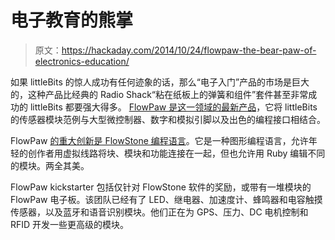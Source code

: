 # 电子教育的熊掌

> 原文：<https://hackaday.com/2014/10/24/flowpaw-the-bear-paw-of-electronics-education/>

如果 littleBits 的惊人成功有任何迹象的话，那么“电子入门”产品的市场是巨大的，这种产品比经典的 Radio Shack“粘在纸板上的弹簧和组件”套件甚至非常成功的 littleBits 都要强大得多。 [FlowPaw 是这一领域的最新产品](https://www.kickstarter.com/projects/1405074346/flowpaw-learn-computer-coding-by-building-your-own)，它将 littleBits 的传感器模块范例与大型微控制器、数字和模拟引脚以及出色的编程接口相结合。

FlowPaw [的重大创新是 FlowStone 编程语言](http://www.dsprobotics.com/flowstone.html)。它是一种图形编程语言，允许年轻的创作者用虚拟线路将块、模块和功能连接在一起，但也允许用 Ruby 编辑不同的模块。两全其美。

FlowPaw kickstarter 包括仅针对 FlowStone 软件的奖励，或带有一堆模块的 FlowPaw 电子板。该团队已经有了 LED、继电器、加速度计、蜂鸣器和电容触摸传感器，以及蓝牙和语音识别模块。他们正在为 GPS、压力、DC 电机控制和 RFID 开发一些更高级的模块。
